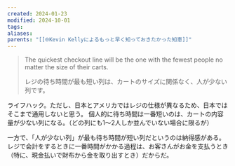 ```yaml
---
created: 2024-01-23
modified: 2024-10-01
tags: 
aliases: 
parents: "[[🌐Kevin Kellyによるもっと早く知っておきたかった知恵]]"
---
```

> The quickest checkout line will be the one with the fewest people no matter the size of their carts.
> 
> レジの待ち時間が最も短い列は、カートのサイズに関係なく、人が少ない列です。

ライフハック。ただし、日本とアメリカではレジの仕様が異なるため、日本ではそこまで通用しないと思う。
個人的に待ち時間は一番短いのは、カートの内容量が少ない列になる。（どの列にも1〜2人しか並んでいない場合に限るが）

一方で、「人が少ない列」が最も待ち時間が短い列だというのは納得感がある。レジで会計をするときに一番時間がかかる過程は、お客さんがお金を支払うとき（特に、現金払いで財布から金を取り出すとき）だからだ。
